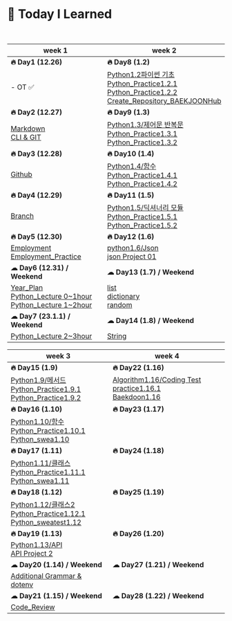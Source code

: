 # 💭 Today I Learned

<br/>

|week 1|week 2|
|--|--|
|**🔥 Day1 (12.26)**|**🔥 Day8 (1.2)**|**🔥 Day15 (1.9)**|
|- OT ✅|[Python1.2파이썬 기초](https://github.com/Code-Sloth/TIL/blob/master/kdt_week2/python_practice/python_1.2.md) <br/> [Python_Practice1.2.1](https://github.com/Code-Sloth/TIL/blob/master/kdt_week2/python_practice/practice1.2.1.py) <br/> [Python_Practice1.2.2](https://github.com/Code-Sloth/TIL/blob/master/kdt_week2/python_practice/practice1.2.2.py) <br/> [Create_Repository_BAEKJOONHub](https://github.com/Code-Sloth/BAEKJOONHub)|
|**🔥 Day2 (12.27)**|**🔥 Day9 (1.3)**|
|[Markdown](https://github.com/Code-Sloth/TIL/blob/master/kdt_week1/markdown.md) <br/> [CLI & GIT](https://github.com/Code-Sloth/TIL/blob/master/kdt_week1/CLI.md)|[Python1.3/제어문 반복문](https://github.com/Code-Sloth/TIL/blob/master/kdt_week2/python_practice/practice1.3.md) <br/> [Python_Practice1.3.1](https://github.com/Code-Sloth/TIL/blob/master/kdt_week2/python_practice/practice1.3.1.py) <br/> [Python_Practice1.3.2](https://github.com/Code-Sloth/TIL/blob/master/kdt_week2/python_practice/practice1.3.2.py)|
|**🔥 Day3 (12.28)**|**🔥 Day10 (1.4)**|
|[Github](https://github.com/Code-Sloth/TIL/blob/master/kdt_week1/github.md)|[Python1.4/함수](https://github.com/Code-Sloth/TIL/blob/master/kdt_week2/python_practice/python_1.4.md) <br/> [Python_Practice1.4.1](https://github.com/Code-Sloth/TIL/blob/master/kdt_week2/python_practice/practice1.4.1.py) <br/> [Python_Practice1.4.2](https://github.com/Code-Sloth/TIL/blob/master/kdt_week2/python_practice/practice1.4.2.py)|
|**🔥 Day4 (12.29)**|**🔥 Day11 (1.5)**|
|[Branch](https://github.com/Code-Sloth/TIL/blob/master/kdt_week1/branch.md)|[Python1.5/딕셔너리 모듈](https://github.com/Code-Sloth/TIL/blob/master/kdt_week2/python_practice/python_1.5.md) <br/> [Python_Practice1.5.1](https://github.com/Code-Sloth/TIL/blob/master/kdt_week2/python_practice/practice1.5.1.py) <br/> [Python_Practice1.5.2](https://github.com/Code-Sloth/TIL/blob/master/kdt_week2/python_practice/practice1.5.2.py)|
|**🔥 Day5 (12.30)**|**🔥 Day12 (1.6)**|
|[Employment](https://github.com/Code-Sloth/TIL/blob/master/kdt_week1/employment_lecture.md) <br/> [Employment_Practice](https://github.com/Code-Sloth/TIL/blob/master/kdt_week1/employment.md)|[python1.6/Json](https://github.com/Code-Sloth/TIL/blob/master/kdt_week2/python_practice/python_1.6.md) <br/> [json Project 01](https://github.com/Code-Sloth/KDT-PJT1)|
|**☁ Day6 (12.31) / Weekend**|**☁ Day13 (1.7) / Weekend**|
|[Year_Plan](https://github.com/Code-Sloth/TIL/blob/master/plan/yearplan.md) <br/> [Python_Lecture 0~1hour](https://github.com/Code-Sloth/TIL/blob/master/python_lecture/python1.py) <br/> [Python_Lecture 1~2hour](https://github.com/Code-Sloth/TIL/blob/master/python_lecture/python2.py)|[list](https://github.com/Code-Sloth/TIL/blob/master/kdt_week2/list.md) <br/> [dictionary](https://github.com/Code-Sloth/TIL/blob/master/kdt_week2/dictionary.md) <br/> [random](https://github.com/Code-Sloth/TIL/blob/master/kdt_week2/import_random.md)|
|**☁ Day7 (23.1.1) / Weekend**|**☁ Day14 (1.8) / Weekend**|
|[Python_Lecture 2~3hour](https://github.com/Code-Sloth/TIL/blob/master/python_lecture/python3.py)|[String](https://github.com/Code-Sloth/TIL/blob/master/kdt_week2/string.md)|

|week 3|week 4|
|--|--|
|**🔥 Day15 (1.9)**|**🔥 Day22 (1.16)**|
|[Python1.9/메서드](https://github.com/Code-Sloth/TIL/blob/master/kdt_week3/python_1.9.md) <br/> [Python_Practice1.9.1](https://github.com/Code-Sloth/TIL/blob/master/kdt_week3/practice1.9.1.py) <br/> [Python_Practice1.9.2](https://github.com/Code-Sloth/TIL/blob/master/kdt_week3/practice1.9.2.py)|[Algorithm1.16/Coding Test](https://github.com/Code-Sloth/TIL/blob/master/kdt_week4/algorithm1.16.md)　　　 <br/> [practice1.16.1](https://github.com/Code-Sloth/TIL/blob/master/kdt_week4/practice1.16.1.py) <br/> [Baekdoon1.16](https://github.com/Code-Sloth/TIL/blob/master/kdt_week4/boj1.16.py)|
|**🔥 Day16 (1.10)**|**🔥 Day23 (1.17)**|
|[Python1.10/함수](https://github.com/Code-Sloth/TIL/blob/master/kdt_week3/python_1.10.md) <br/> [Python_Practice1.10.1](https://github.com/Code-Sloth/TIL/blob/master/kdt_week3/practice1.10.1.py) <br/> [Python_swea1.10](https://github.com/Code-Sloth/TIL/blob/master/kdt_week3/swea1.10.py)||
|**🔥 Day17 (1.11)**|**🔥 Day24 (1.18)**|
|[Python1.11/클래스](https://github.com/Code-Sloth/TIL/blob/master/kdt_week3/python_1.11.md) <br/> [Python_Practice1.11.1](https://github.com/Code-Sloth/TIL/blob/master/kdt_week3/practice1.11.1.py) <br/> [Python_swea1.11](https://github.com/Code-Sloth/TIL/blob/master/kdt_week3/swea1.11.py)||
|**🔥 Day18 (1.12)**|**🔥 Day25 (1.19)**|
|[Python1.12/클래스2](https://github.com/Code-Sloth/TIL/blob/master/kdt_week3/python_1.12.md) <br/> [Python_Practice1.12.1](https://github.com/Code-Sloth/TIL/blob/master/kdt_week3/practice1.12.1.py) <br/> [Python_sweatest1.12](https://github.com/Code-Sloth/TIL/blob/master/kdt_week3/pythontest1.12.py)||
|**🔥 Day19 (1.13)**|**🔥 Day26 (1.20)**|
|[Python1.13/API](https://github.com/Code-Sloth/TIL/blob/master/kdt_week3/python_1.13.md) <br/> [API Project 2](https://github.com/Code-Sloth/PJT-02)||
|**☁ Day20 (1.14) / Weekend**|**☁ Day27 (1.21) / Weekend**|
|[Additional Grammar & dotenv](https://github.com/Code-Sloth/TIL/blob/master/kdt_week3/grammar1.14.md)||
|**☁ Day21 (1.15) / Weekend**|**☁ Day28 (1.22) / Weekend**|
|[Code_Review](https://github.com/Code-Sloth/TIL/tree/master/baek/codereview)||
